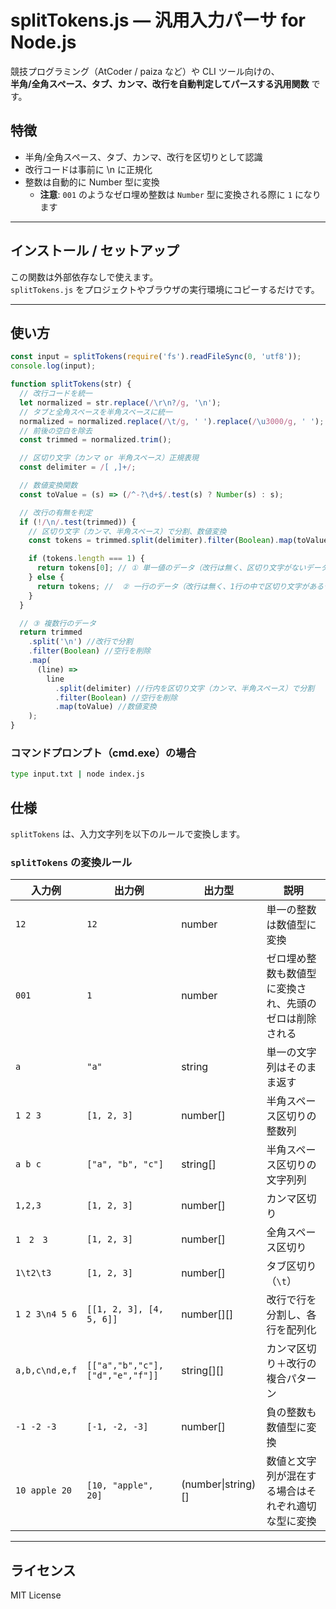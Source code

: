 # splitTokens.js — 汎用入力パーサ for Node.js

競技プログラミング（AtCoder / paiza など）や CLI ツール向けの、  
**半角/全角スペース、タブ、カンマ、改行を自動判定してパースする汎用関数** です。

## 特徴

- 半角/全角スペース、タブ、カンマ、改行を区切りとして認識
- 改行コードは事前に \n に正規化
- 整数は自動的に Number 型に変換
  - **注意**: `001` のようなゼロ埋め整数は `Number` 型に変換される際に `1` になります

---

## インストール / セットアップ

この関数は外部依存なしで使えます。  
`splitTokens.js` をプロジェクトやブラウザの実行環境にコピーするだけです。

---

## 使い方

```js
const input = splitTokens(require('fs').readFileSync(0, 'utf8'));
console.log(input);

function splitTokens(str) {
  // 改行コードを統一
  let normalized = str.replace(/\r\n?/g, '\n');
  // タブと全角スペースを半角スペースに統一
  normalized = normalized.replace(/\t/g, ' ').replace(/\u3000/g, ' ');
  // 前後の空白を除去
  const trimmed = normalized.trim();

  // 区切り文字（カンマ or 半角スペース）正規表現
  const delimiter = /[ ,]+/;

  // 数値変換関数
  const toValue = (s) => (/^-?\d+$/.test(s) ? Number(s) : s);

  // 改行の有無を判定
  if (!/\n/.test(trimmed)) {
    // 区切り文字（カンマ、半角スペース）で分割、数値変換
    const tokens = trimmed.split(delimiter).filter(Boolean).map(toValue);

    if (tokens.length === 1) {
      return tokens[0]; // ① 単一値のデータ（改行は無く、区切り文字がないデータ）
    } else {
      return tokens; //  ② 一行のデータ（改行は無く、1行の中で区切り文字があるデータ）
    }
  }

  // ③ 複数行のデータ
  return trimmed
    .split('\n') //改行で分割
    .filter(Boolean) //空行を削除
    .map(
      (line) =>
        line
          .split(delimiter) //行内を区切り文字（カンマ、半角スペース）で分割
          .filter(Boolean) //空行を削除
          .map(toValue) //数値変換
    );
}
```

### コマンドプロンプト（cmd.exe）の場合

```bash
type input.txt | node index.js
```

## 仕様

`splitTokens` は、入力文字列を以下のルールで変換します。

### `splitTokens` の変換ルール

| 入力例         | 出力例                           | 出力型             | 説明                                                   |
| -------------- | -------------------------------- | ------------------ | ------------------------------------------------------ |
| `12`           | `12`                             | number             | 単一の整数は数値型に変換                               |
| `001`          | `1`                              | number             | ゼロ埋め整数も数値型に変換され、先頭のゼロは削除される |
| `a`            | `"a"`                            | string             | 単一の文字列はそのまま返す                             |
| `1 2 3`        | `[1, 2, 3]`                      | number[]           | 半角スペース区切りの整数列                             |
| `a b c`        | `["a", "b", "c"]`                | string[]           | 半角スペース区切りの文字列列                           |
| `1,2,3`        | `[1, 2, 3]`                      | number[]           | カンマ区切り                                           |
| `1　2　3`      | `[1, 2, 3]`                      | number[]           | 全角スペース区切り                                     |
| `1\t2\t3`      | `[1, 2, 3]`                      | number[]           | タブ区切り（`\t`）                                     |
| `1 2 3\n4 5 6` | `[[1, 2, 3], [4, 5, 6]]`         | number[][]         | 改行で行を分割し、各行を配列化                         |
| `a,b,c\nd,e,f` | `[["a","b","c"], ["d","e","f"]]` | string[][]         | カンマ区切り＋改行の複合パターン                       |
| `-1 -2 -3`     | `[-1, -2, -3]`                   | number[]           | 負の整数も数値型に変換                                 |
| `10 apple 20`  | `[10, "apple", 20]`              | (number\|string)[] | 数値と文字列が混在する場合はそれぞれ適切な型に変換     |

---

## ライセンス

MIT License
